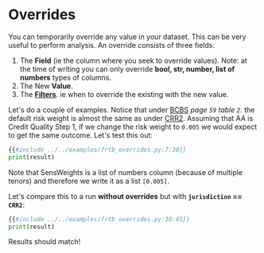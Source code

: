 # Overrides

You can temporarily override any value in your dataset. This can be very useful to perform analysis. An override consists of three fields:

1. The **Field** (ie the column where you seek to override values).
   Note: at the time of writing you can only override **bool, str, number, list of numbers** types of columns.
1. The New **Value**.
1. The **[Filters](./filters.md)**. ie when to override the existing with the new value.

Let's do a couple of examples. Notice that under [BCBS](https://www.bis.org/bcbs/publ/d457.pdf) *page `59` table `2`*. the default risk weight is almost the same as under [CRR2](https://www.eba.europa.eu/regulation-and-policy/single-rulebook/interactive-single-rulebook/108763). Assuming that AA is Credit Quality Step 1, if we change the risk weight to `0.005` we would expect to get the same outcome. Let's test this out:

```python
{{#include ../../examples/frtb_overrides.py:7:30}}
print(result)
```

Note that SensWeights is a list of numbers column (because of multiple tenors) and therefore we write it as a list `[0.005]`.

Let's compare this to a run **without overrides** but with **`jurisdiction` == `CRR2`**:

```python
{{#include ../../examples/frtb_overrides.py:30:45}}
print(result)
```

Results should match!
